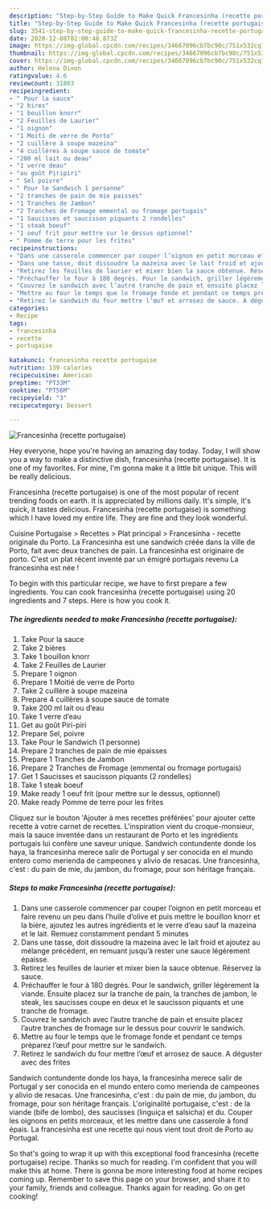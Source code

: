 ```yaml
---
description: "Step-by-Step Guide to Make Quick Francesinha (recette portugaise)"
title: "Step-by-Step Guide to Make Quick Francesinha (recette portugaise)"
slug: 3541-step-by-step-guide-to-make-quick-francesinha-recette-portugaise
date: 2020-12-08T02:00:48.873Z
image: https://img-global.cpcdn.com/recipes/34667096cb7bc98c/751x532cq70/francesinha-recette-portugaise-photo-principale-de-la-recette.jpg
thumbnail: https://img-global.cpcdn.com/recipes/34667096cb7bc98c/751x532cq70/francesinha-recette-portugaise-photo-principale-de-la-recette.jpg
cover: https://img-global.cpcdn.com/recipes/34667096cb7bc98c/751x532cq70/francesinha-recette-portugaise-photo-principale-de-la-recette.jpg
author: Helena Dixon
ratingvalue: 4.6
reviewcount: 31803
recipeingredient:
- " Pour la sauce"
- "2 bires"
- "1 bouillon knorr"
- "2 Feuilles de Laurier"
- "1 oignon"
- "1 Moiti de verre de Porto"
- "2 cuillère à soupe mazeina"
- "4 cuillères à soupe sauce de tomate"
- "200 ml lait ou deau"
- "1 verre deau"
- "au goût Piripiri"
- " Sel poivre"
- " Pour le Sandwich 1 personne"
- "2 tranches de pain de mie paisses"
- "1 Tranches de Jambon"
- "2 Tranches de Fromage emmental ou fromage portugais"
- "1 Saucisses et saucisson piquants 2 rondelles"
- "1 steak boeuf"
- "1 oeuf frit pour mettre sur le dessus optionnel"
- " Pomme de terre pour les frites"
recipeinstructions:
- "Dans une casserole commencer par couper l’oignon en petit morceau et faire revenu un peu dans l’huile d’olive et puis mettre le bouillon knorr et la bière, ajoutez les autres ingrédients et le verre d’eau sauf la mazeina et le lait. Remuez constamment pendant 5 minutes"
- "Dans une tasse, doit dissoudre la mazeina avec le lait froid et ajoutez au mélange précédent, en remuant jusqu’à rester une sauce légérement épaisse."
- "Retirez les feuilles de laurier et mixer bien la sauce obtenue. Réservez la sauce."
- "Préchauffer le four à 180 degrés. Pour le sandwich, griller légèrement la viande. Ensuite placez sur la tranche de pain, la tranches de jambon, le steak, les saucisses coupe en deux et le saucisson piquants et une tranche de fromage."
- "Couvrez le sandwich avec l’autre tranche de pain et ensuite placez l’autre tranches de fromage sur le dessus pour couvrir le sandwich."
- "Mettre au four le temps que le fromage fonde et pendant ce temps préparez l’œuf pour mettre sur le sandwich."
- "Retirez le sandwich du four mettre l’œuf et arrosez de sauce. A déguster avec des frites"
categories:
- Recipe
tags:
- francesinha
- recette
- portugaise

katakunci: francesinha recette portugaise 
nutrition: 139 calories
recipecuisine: American
preptime: "PT33M"
cooktime: "PT56M"
recipeyield: "3"
recipecategory: Dessert

---
```



![Francesinha (recette portugaise)](https://img-global.cpcdn.com/recipes/34667096cb7bc98c/751x532cq70/francesinha-recette-portugaise-photo-principale-de-la-recette.jpg)

Hey everyone, hope you're having an amazing day today. Today, I will show you a way to make a distinctive dish, francesinha (recette portugaise). It is one of my favorites. For mine, I'm gonna make it a little bit unique. This will be really delicious.

Francesinha (recette portugaise) is one of the most popular of recent trending foods on earth. It is appreciated by millions daily. It's simple, it's quick, it tastes delicious. Francesinha (recette portugaise) is something which I have loved my entire life. They are fine and they look wonderful.

Cuisine Portugaise &gt; Recettes &gt; Plat principal &gt; Francesinha - recette originale du Porto. La Francesinha est une sandwich créée dans la ville de Porto, fait avec deux tranches de pain. La francesinha est originaire de porto. C&#39;est un plat récent inventé par un émigré portugais revenu La francesinha est née !


To begin with this particular recipe, we have to first prepare a few ingredients. You can cook francesinha (recette portugaise) using 20 ingredients and 7 steps. Here is how you cook it.

<!--inarticleads1-->

##### The ingredients needed to make Francesinha (recette portugaise):

1. Take  Pour la sauce
1. Take 2 bières
1. Take 1 bouillon knorr
1. Take 2 Feuilles de Laurier
1. Prepare 1 oignon
1. Prepare 1 Moitié de verre de Porto
1. Take 2 cuillère à soupe mazeina
1. Prepare 4 cuillères à soupe sauce de tomate
1. Take 200 ml lait ou d’eau
1. Take 1 verre d’eau
1. Get au goût Piri-piri
1. Prepare  Sel, poivre
1. Take  Pour le Sandwich (1 personne)
1. Prepare 2 tranches de pain de mie épaisses
1. Prepare 1 Tranches de Jambon
1. Prepare 2 Tranches de Fromage (emmental ou fromage portugais)
1. Get 1 Saucisses et saucisson piquants (2 rondelles)
1. Take 1 steak boeuf
1. Make ready 1 oeuf frit (pour mettre sur le dessus, optionnel)
1. Make ready  Pomme de terre pour les frites


Cliquez sur le bouton &#39;Ajouter à mes recettes préférées&#39; pour ajouter cette recette à votre carnet de recettes. L&#39;inspiration vient du croque-monsieur, mais la sauce inventée dans un restaurant de Porto et les ingrédients portugais lui confère une saveur unique. Sandwich contundente donde los haya, la francesinha merece salir de Portugal y ser conocida en el mundo entero como merienda de campeones y alivio de resacas. Une francesinha, c&#39;est : du pain de mie, du jambon, du fromage, pour son héritage français. 

<!--inarticleads2-->

##### Steps to make Francesinha (recette portugaise):

1. Dans une casserole commencer par couper l’oignon en petit morceau et faire revenu un peu dans l’huile d’olive et puis mettre le bouillon knorr et la bière, ajoutez les autres ingrédients et le verre d’eau sauf la mazeina et le lait. Remuez constamment pendant 5 minutes
1. Dans une tasse, doit dissoudre la mazeina avec le lait froid et ajoutez au mélange précédent, en remuant jusqu’à rester une sauce légérement épaisse.
1. Retirez les feuilles de laurier et mixer bien la sauce obtenue. Réservez la sauce.
1. Préchauffer le four à 180 degrés. Pour le sandwich, griller légèrement la viande. Ensuite placez sur la tranche de pain, la tranches de jambon, le steak, les saucisses coupe en deux et le saucisson piquants et une tranche de fromage.
1. Couvrez le sandwich avec l’autre tranche de pain et ensuite placez l’autre tranches de fromage sur le dessus pour couvrir le sandwich.
1. Mettre au four le temps que le fromage fonde et pendant ce temps préparez l’œuf pour mettre sur le sandwich.
1. Retirez le sandwich du four mettre l’œuf et arrosez de sauce. A déguster avec des frites


Sandwich contundente donde los haya, la francesinha merece salir de Portugal y ser conocida en el mundo entero como merienda de campeones y alivio de resacas. Une francesinha, c&#39;est : du pain de mie, du jambon, du fromage, pour son héritage français. L&#39;originalité portugaise, c&#39;est : de la viande (bife de lombo), des saucisses (linguiça et salsicha) et du. Couper les oignons en petits morceaux, et les mettre dans une casserole à fond épais. La francesinha est une recette qui nous vient tout droit de Porto au Portugal. 

So that's going to wrap it up with this exceptional food francesinha (recette portugaise) recipe. Thanks so much for reading. I'm confident that you will make this at home. There is gonna be more interesting food at home recipes coming up. Remember to save this page on your browser, and share it to your family, friends and colleague. Thanks again for reading. Go on get cooking!
